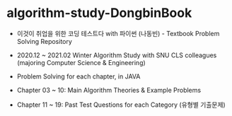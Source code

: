 # algorithm-study-DongbinBook
* 이것이 취업을 위한 코딩 테스트다 with 파이썬 (나동빈) - Textbook Problem Solving Repository
* 2020.12 ~ 2021.02 Winter Algorithm Study with SNU CLS colleagues (majoring Computer Science & Engineering)
* Problem Solving for each chapter, in JAVA

* Chapter 03 ~ 10: Main Algorithm Theories & Example Problems
* Chapter 11 ~ 19: Past Test Questions for each Category (유형별 기출문제)
